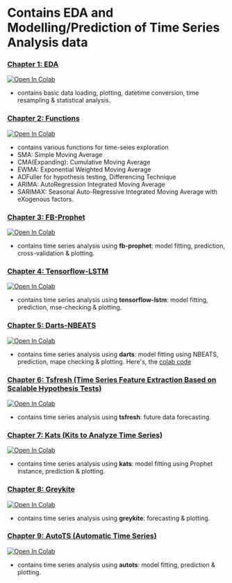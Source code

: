 # Contains EDA and Modelling/Prediction of Time Series Analysis data

### [Chapter 1: EDA](https://github.com/sinchan-s/time-series-analysis/blob/main/tsa-eda.ipynb)
[![Open In Colab](https://colab.research.google.com/assets/colab-badge.svg)](https://colab.research.google.com/github/sinchan-s/time-series-analysis/blob/main/tsa-eda.ipynb)
- contains basic data loading, plotting, datetime conversion, time resampling & statistical analysis.

### [Chapter 2: Functions](https://github.com/sinchan-s/time-series-analysis/blob/main/tsa-functions.ipynb)
[![Open In Colab](https://colab.research.google.com/assets/colab-badge.svg)](https://colab.research.google.com/github/sinchan-s/time-series-analysis/blob/main/tsa-functions.ipynb)
  - contains various functions for time-seies exploration
  - SMA: Simple Moving Average
  - CMA(Expanding): Cumulative Moving Average
  - EWMA: Exponential Weighted Moving Average
  - ADFuller for hypothesis testing, Differencing Technique
  - ARIMA: AutoRegression Integrated Moving Average
  - SARIMAX: Seasonal Auto-Regressive Integrated Moving Average with eXogenous factors.
  
### [Chapter 3: FB-Prophet](https://github.com/sinchan-s/time-series-analysis/blob/main/tsa-fbprophet.ipynb)
[![Open In Colab](https://colab.research.google.com/assets/colab-badge.svg)](https://colab.research.google.com/github/sinchan-s/time-series-analysis/blob/main/tsa-fbprophet.ipynb)
- contains time series analysis using **fb-prophet**: model fitting, prediction, cross-validation & plotting.

### [Chapter 4: Tensorflow-LSTM](https://github.com/sinchan-s/time-series-analysis/blob/main/tsa-lstm.ipynb)
[![Open In Colab](https://colab.research.google.com/assets/colab-badge.svg)](https://colab.research.google.com/github/sinchan-s/time-series-analysis/blob/main/tsa-lstm.ipynb)
- contains time series analysis using **tensorflow-lstm**: model fitting, prediction, mse-checking & plotting.

### [Chapter 5: Darts-NBEATS](https://github.com/sinchan-s/time-series-analysis/blob/main/tsa-darts.ipynb)
[![Open In Colab](https://colab.research.google.com/assets/colab-badge.svg)](https://colab.research.google.com/github/sinchan-s/time-series-analysis/blob/main/tsa_darts.ipynb)
- contains time series analysis using **darts**:  model fitting using NBEATS, prediction, mape checking & plotting. Here's, the [colab code](https://github.com/sinchan-s/time-series-analysis/blob/main/tsa_darts.ipynb)

### [Chapter 6: Tsfresh (Time Series Feature Extraction Based on Scalable Hypothesis Tests)](https://github.com/sinchan-s/time-series-analysis/blob/main/tsa-tsfresh.ipynb)
[![Open In Colab](https://colab.research.google.com/assets/colab-badge.svg)](https://colab.research.google.com/github/sinchan-s/time-series-analysis/blob/main/tsa-tsfresh.ipynb)
- contains time series analysis using **tsfresh**:  future data forecasting.

### [Chapter 7: Kats (Kits to Analyze Time Series)](https://github.com/sinchan-s/time-series-analysis/blob/main/tsa-kats.ipynb)
[![Open In Colab](https://colab.research.google.com/assets/colab-badge.svg)](https://colab.research.google.com/github/sinchan-s/time-series-analysis/blob/main/tsa-kats.ipynb)
- contains time series analysis using **kats**:   model fitting using Prophet instance, prediction & plotting.

### [Chapter 8: Greykite](https://github.com/sinchan-s/time-series-analysis/blob/main/tsa-greykite.ipynb)
[![Open In Colab](https://colab.research.google.com/assets/colab-badge.svg)](https://colab.research.google.com/github/sinchan-s/time-series-analysis/blob/main/tsa-greykite.ipynb)
- contains time series analysis using **greykite**:   forecasting & plotting.

### [Chapter 9: AutoTS (Automatic Time Series)](https://github.com/sinchan-s/time-series-analysis/blob/main/tsa-autots.ipynb)
[![Open In Colab](https://colab.research.google.com/assets/colab-badge.svg)](https://colab.research.google.com/github/sinchan-s/time-series-analysis/blob/main/tsa-autots.ipynb)
- contains time series analysis using **autots**:   model fitting, prediction & plotting.
